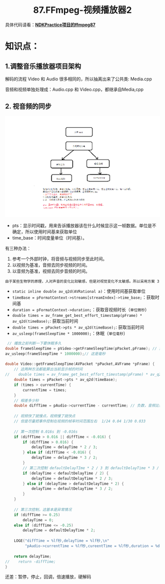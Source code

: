 # <center>87.FFmpeg-视频播放器2<center>

具体代码请看：**[NDKPractice项目的ffmpeg87](https://github.com/EastUp/NDKPractice/tree/master/ffmpeg86)**

# 知识点：

## 1.调整音乐播放器项目架构

解码的流程 Video 和 Audio 很多相同的，所以抽离出来了公共类: Media.cpp

音频和视频单独处理成：Audio.cpp 和 Video.cpp，都继承自Media,cpp

## 2. 视音频的同步

![](../pic/87.视音频同步.png)

- pts：显示时间戳，用来告诉播放器该在什么时候显示这一帧数据。单位是不确定，所以使用时间基来获取单位
- time_base：时间度量单位（时间基）。

有三种办法：

1. 参考一个外部时钟，将音频与视频同步至此时间。
2. 以视频为基准，音频去同步视频的时间。
3. 以音频为基准，视频去同步音频的时间。

`由于某些生物学的原理，人对声音的变化比较敏感，但是对视觉变化不太敏感。所以采用方案 3 `

- `static inline double av_q2d(AVRational a)`：使用时间基获取单位
- `timeBase = pFormatContext->streams[streamIndex]->time_base;`：获取时间基
- `duration = pFormatContext->duration;`：获取音视频时长（`单位微秒`）
- `double times = av_frame_get_best_effort_timestamp(pFrame) * av_q2d(timeBase);`: 获取当前时间
- `double times = pPacket->pts * av_q2d(timeBase);`: 获取当前时间
- `av_usleep(frameSleepTime * 1000000);`：休眠（`单位毫秒`）


```c++
 // 播放之前判断一下要休眠多久
double frameSleepTime = pVideo->getFrameSleepTime(pPacket,pFrame); // 这是秒
av_usleep(frameSleepTime * 1000000);// 这是毫秒

double Video::getFrameSleepTime(AVPacket *pPacket,AVFrame *pFrame) {
    // 这两种方法都能算出当前显示帧的时间
//    double times = av_frame_get_best_effort_timestamp(pFrame) * av_q2d(timeBase);
    double times = pPacket->pts * av_q2d(timeBase);
    if (times > currentTime) {
        currentTime = times;
    }
    // 相差多少秒
    double diffTime = pAudio->currentTime - currentTime; // 负数，音频比视频慢

    // 视频快了就慢点，视频慢了就快点
    // 但是尽量把事件控制在视频的帧率时间范围左右  1/24 0.04 1/30 0.033

    // 第一次控制 0.016s 到 -0.016s
    if (diffTime > 0.016 || diffTime < -0.016) {
        if (diffTime > 0.016) {
            delayTime = delayTime * 2 / 3;
        } else if (diffTime < -0.016) {
            delayTime = delayTime * 3 / 2;
        }
        // 第二次控制 defaultDelayTIme * 2 / 3 到 defaultDelayTime * 3 / 2
        if (delayTime < defaultDelayTime / 2) {
            delayTime = defaultDelayTime * 2 / 3;
        } else if (delayTime > defaultDelayTime * 2) {
            delayTime = defaultDelayTime * 3 / 2;
        }
    }

    // 第三次控制，这基本是异常情况
    if (diffTime >= 0.25)
        delayTime = 0;
    else if (diffTime <= -0.25)
        delayTime = defaultDelayTime * 2;

    LOGE("diffTime = %lf秒,delayTime = %lf秒,\n"
         "pAudio->currentTime = %lf秒,cureentTime = %lf秒,duration = %d秒",diffTime,delayTime,pAudio->currentTime,currentTime,duration/1000/1000);

    return delayTime;
//    return -diffTime;
}
```

还差：暂停，停止，回调，倍速播放，硬解码








